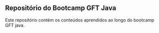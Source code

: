 ## Repositório do Bootcamp GFT Java

Este repositório contém os conteúdos aprendidos ao longo do bootcamp GFT java.

